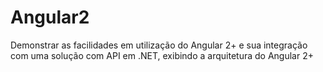 # Angular2
Demonstrar as facilidades em utilização do Angular 2+ e sua integração com uma solução com API em .NET, exibindo a arquitetura do Angular 2+
